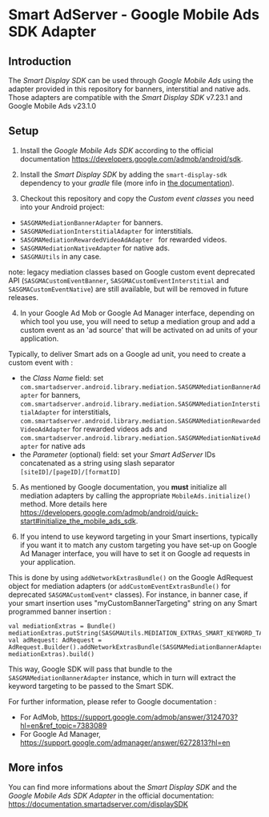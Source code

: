 Smart AdServer - Google Mobile Ads SDK Adapter
==============================================

Introduction
------------
The _Smart Display SDK_ can be used through _Google Mobile Ads_ using the adapter provided in this repository for banners, interstitial and native ads. Those adapters are compatible with the _Smart Display SDK_ v7.23.1 and Google Mobile Ads v23.1.0

Setup
-----

1) Install the _Google Mobile Ads SDK_ according to the official documentation https://developers.google.com/admob/android/sdk.

2) Install the _Smart Display SDK_ by adding the ```smart-display-sdk``` dependency to your _gradle_ file (more info in [the documentation](https://documentation.smartadserver.com/displaySDK/android/gettingstarted.html)).

3) Checkout this repository and copy the _Custom event classes_ you need into your Android project:

* ```SASGMAMediationBannerAdapter``` for banners.
* ```SASGMAMediationInterstitialAdapter``` for interstitials.
* ```SASGMAMediationRewardedVideoAdAdapter ``` for rewarded videos.
* ```SASGMAMediationNativeAdapter``` for native ads.
* ```SASGMAUtils``` in any case.

note: legacy mediation classes based on Google custom event deprecated API (```SASGMACustomEventBanner```, ```SASGMACustomEventInterstitial``` and ```SASGMACustomEventNative```) are still available, but will be removed in future releases.

4) In your Google Ad Mob or Google Ad Manager interface, depending on which tool you use, you will need to setup a mediation group and add a custom event as an 'ad source' that will be activated on ad units of your application.

Typically, to deliver Smart ads on a Google ad unit, you need to create a custom event with :

* the _Class Name_ field: set `com.smartadserver.android.library.mediation.SASGMAMediationBannerAdapter` for banners, `com.smartadserver.android.library.mediation.SASGMAMediationInterstitialAdapter` for interstitials, `com.smartadserver.android.library.mediation.SASGMAMediationRewardedVideoAdAdapter` for rewarded videos ads and `com.smartadserver.android.library.mediation.SASGMAMediationNativeAdapter` for native ads
* the _Parameter_ (optional) field: set your _Smart AdServer_ IDs concatenated as a string using slash separator `[siteID]/[pageID]/[formatID]`

5) As mentioned by Google documentation, you **must** initialize all mediation adapters by calling the appropriate `MobileAds.initialize()` method. More details here https://developers.google.com/admob/android/quick-start#initialize_the_mobile_ads_sdk.

6) If you intend to use keyword targeting in your Smart insertions, typically if you want it to match any custom targeting you have set-up on Google Ad Manager interface, you will have to set it on Google ad requests in your application.

This is done by using `addNetworkExtrasBundle()` on the Google AdRequest object for mediation adapters (or `addCustomEventExtrasBundle()` for deprecated `SASGMACustomEvent*` classes). 
For instance, in banner case, if your smart insertion uses "myCustomBannerTargeting" string on any Smart programmed banner insertion :

```
val mediationExtras = Bundle()
mediationExtras.putString(SASGMAUtils.MEDIATION_EXTRAS_SMART_KEYWORD_TARGETING_KEY,"myCustomBannerTargeting")
val adRequest: AdRequest = AdRequest.Builder().addNetworkExtrasBundle(SASGMAMediationBannerAdapter::class.java, mediationExtras).build()
```
            
This way, Google SDK will pass that bundle to the `SASGMAMediationBannerAdapter` instance, which in turn will extract the keyword targeting to be passed to the Smart SDK.

For further information, please refer to Google documentation :

* For AdMob, https://support.google.com/admob/answer/3124703?hl=en&ref_topic=7383089
* For Google Ad Manager, https://support.google.com/admanager/answer/6272813?hl=en


More infos
----------
You can find more informations about the _Smart Display SDK_ and the _Google Mobile Ads SDK Adapter_ in the official documentation:
https://documentation.smartadserver.com/displaySDK
